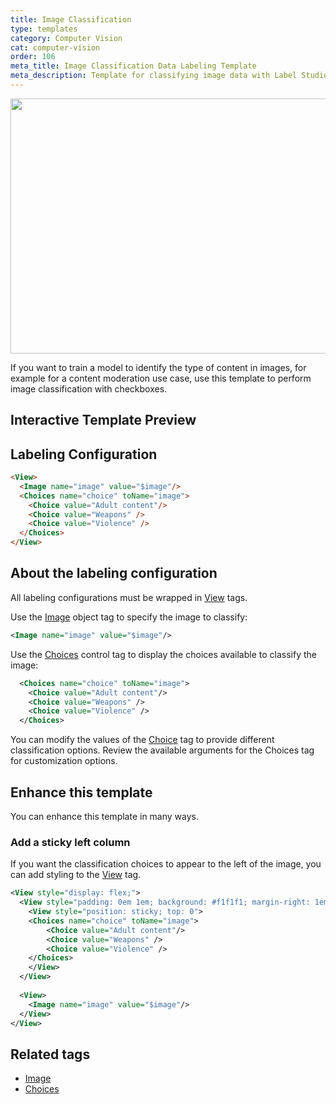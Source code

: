 ```yaml
---
title: Image Classification
type: templates
category: Computer Vision
cat: computer-vision
order: 106
meta_title: Image Classification Data Labeling Template
meta_description: Template for classifying image data with Label Studio for your machine learning and data science projects.
---
```


<img src="/images/templates/image-classification.png" alt="" class="gif-border" width="552px" height="408px" />

If you want to train a model to identify the type of content in images, for example for a content moderation use case, use this template to perform image classification with checkboxes.

## Interactive Template Preview

<div id="main-preview"></div>

## Labeling Configuration

```html
<View>
  <Image name="image" value="$image"/>
  <Choices name="choice" toName="image">
    <Choice value="Adult content"/>
    <Choice value="Weapons" />
    <Choice value="Violence" />
  </Choices>
</View>
```

## About the labeling configuration

All labeling configurations must be wrapped in [View](/tags/view.html) tags.

Use the [Image](/tags/image.html) object tag to specify the image to classify:
```xml
<Image name="image" value="$image"/>
```

Use the [Choices](/tags/choices.html) control tag to display the choices available to classify the image:
```xml
  <Choices name="choice" toName="image">
    <Choice value="Adult content"/>
    <Choice value="Weapons" />
    <Choice value="Violence" />
  </Choices>
```
You can modify the values of the [Choice](/tags/choice.html) tag to provide different classification options. Review the available arguments for the Choices tag for customization options. 

## Enhance this template

You can enhance this template in many ways.

### Add a sticky left column

If you want the classification choices to appear to the left of the image, you can add styling to the [View](/tags/view.html) tag. 

```xml
<View style="display: flex;">
  <View style="padding: 0em 1em; background: #f1f1f1; margin-right: 1em; border-radius: 3px">
    <View style="position: sticky; top: 0">
    <Choices name="choice" toName="image">
        <Choice value="Adult content"/>
        <Choice value="Weapons" />
        <Choice value="Violence" />
    </Choices>
    </View>
  </View>
    
  <View>
    <Image name="image" value="$image"/>
  </View>
</View>

```

## Related tags

- [Image](/tags/image.html)
- [Choices](/tags/choices.html)